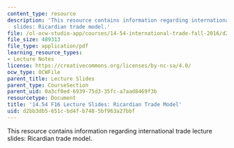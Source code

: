```yaml
---
content_type: resource
description: 'This resource contains information regarding international trade lecture
  slides: Ricardian trade model.'
file: /ol-ocw-studio-app/courses/14-54-international-trade-fall-2016/d2bb3db5651cbd4fb7485bf963a27bbf_MIT14_54F16_Lecture_8.pdf
file_size: 489313
file_type: application/pdf
learning_resource_types:
- Lecture Notes
license: https://creativecommons.org/licenses/by-nc-sa/4.0/
ocw_type: OCWFile
parent_title: Lecture Slides
parent_type: CourseSection
parent_uid: 0a3cf0ed-6939-75d3-35fc-a7aad8469f3b
resourcetype: Document
title: '14.54 F16 Lecture Slides: Ricardian Trade Model'
uid: d2bb3db5-651c-bd4f-b748-5bf963a27bbf
---
```

This resource contains information regarding international trade lecture slides: Ricardian trade model.